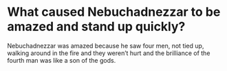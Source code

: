 # What caused Nebuchadnezzar to be amazed and stand up quickly?

Nebuchadnezzar was amazed because he saw four men, not tied up, walking around in the fire and they weren’t hurt and the brilliance of the fourth man was like a son of the gods.
